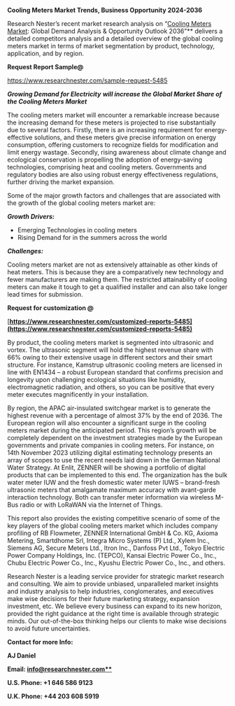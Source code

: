 ﻿**Cooling Meters Market Trends, Business Opportunity 2024-2036**

Research Nester’s recent market research analysis on “[Cooling Meters Market](https://www.researchnester.com/reports/cooling-meters-market/5485): Global Demand Analysis & Opportunity Outlook 2036”** delivers a detailed competitors analysis and a detailed overview of the global cooling meters market in terms of market segmentation by product, technology, application, and by region. 

**Request Report Sample@** 

<https://www.researchnester.com/sample-request-5485> 

***Growing Demand for Electricity** **will increase the Global Market Share of the Cooling Meters Market***

The cooling meters market will encounter a remarkable increase because the increasing demand for these meters is projected to rise substantially due to several factors. Firstly, there is an increasing requirement for energy-effective solutions, and these meters give precise information on energy consumption, offering customers to recognize fields for modification and limit energy wastage. Secondly, rising awareness about climate change and ecological conservation is propelling the adoption of energy-saving technologies, comprising heat and cooling meters. Governments and regulatory bodies are also using robust energy effectiveness regulations, further driving the market expansion.

Some of the major growth factors and challenges that are associated with the growth of the global cooling meters market are:

***Growth Drivers:***

- Emerging Technologies in cooling meters
- Rising Demand for in the summers across the world

***Challenges:***

Cooling meters market are not as extensively attainable as other kinds of heat meters. This is because they are a comparatively new technology and fewer manufacturers are making them. The restricted attainability of cooling meters can make it tough to get a qualified installer and can also take longer lead times for submission. 

**Request for customization @**

[**https://www.researchnester.com/customized-reports-5485](https://www.researchnester.com/customized-reports-5485)** 

By product, the cooling meters market is segmented into ultrasonic and vortex. The ultrasonic segment will hold the highest revenue share with 66% owing to their extensive usage in different sectors and their smart structure. For instance, Kamstrup ultrasonic cooling meters are licensed in line with EN1434 – a robust European standard that confirms precision and longevity upon challenging ecological situations like humidity, electromagnetic radiation, and others, so you can be positive that every meter executes magnificently in your installation. 

By region, the APAC air-insulated switchgear market is to generate the highest revenue with a percentage of almost 37% by the end of 2036. The European region will also encounter a significant surge in the cooling meters market during the anticipated period. This region’s growth will be completely dependent on the investment strategies made by the European governments and private companies in cooling meters. For instance, on 14th November 2023 utilizing digital estimating technology presents an array of scopes to use the recent needs laid down in the German National Water Strategy. At Enlit, ZENNER will be showing a portfolio of digital products that can be implemented to this end. The organization has the bulk water meter IUW and the fresh domestic water meter IUWS – brand-fresh ultrasonic meters that amalgamate maximum accuracy with avant-garde interaction technology. Both can transfer meter information via wireless M-Bus radio or with LoRaWAN via the Internet of Things.

This report also provides the existing competitive scenario of some of the key players of the global cooling meters market which includes company profiling of <a name="_hlk154591445"></a><a name="_hlk154600566"></a>RB Flowmeter, ZENNER International GmbH & Co. KG, Axioma Metering, Smartdhome Srl, Integra Micro Systems (P) Ltd., Xylem Inc., Siemens AG, Secure Meters Ltd., Itron Inc., Danfoss Pvt Ltd<a name="_hlk154591563"></a>., Tokyo Electric Power Company Holdings, Inc. (TEPCO), Kansai Electric Power Co., Inc., Chubu Electric Power Co., Inc., Kyushu Electric Power Co., Inc., and others.      

Research Nester is a leading service provider for strategic market research and consulting. We aim to provide unbiased, unparalleled market insights and industry analysis to help industries, conglomerates, and executives make wise decisions for their future marketing strategy, expansion investment, etc. We believe every business can expand to its new horizon, provided the right guidance at the right time is available through strategic minds. Our out-of-the-box thinking helps our clients to make wise decisions to avoid future uncertainties.

**Contact for more Info:**

**AJ Daniel**

**Email: [info@researchnester.com**](mailto:info@researchnester.com)**

**U.S. Phone: +1 646 586 9123** 

**U.K. Phone: +44 203 608 5919**











